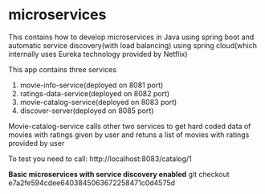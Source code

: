 # microservices
This contains how to develop microservices in Java using spring boot and automatic service discovery(with load balancing) using spring cloud(which internally uses Eureka technology provided by Netflix)

This app contains three services
1. movie-info-service(deployed on 8081 port)
2. ratings-data-service(deployed on 8082 port)
3. movie-catalog-service(deployed on 8083 port)
4. discover-server(deployed on 8085 port)

Movie-catalog-service calls other two services to get hard coded data of movies with ratings given by user and retuns a list of movies with ratings provided by user

To test you need to call:
http://localhost:8083/catalog/1

**Basic microservices with service discovery enabled**
git checkout e7a2fe594cdee6403845063672258471c0d4575d
